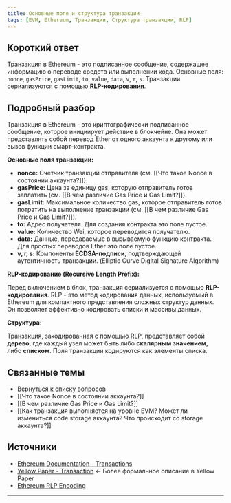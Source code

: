 ```yaml
---
title: Основные поля и структура транзакции
tags: [EVM, Ethereum, Транзакции, Структура транзакции, RLP]
---
```

## Короткий ответ

Транзакция в Ethereum - это подписанное сообщение, содержащее информацию о переводе средств или выполнении кода. Основные поля: `nonce`, `gasPrice`, `gasLimit`, `to`, `value`, `data`, `v`, `r`, `s`.  Транзакции сериализуются с помощью **RLP-кодирования**.

## Подробный разбор

Транзакция в Ethereum - это криптографически подписанное сообщение, которое инициирует действие в блокчейне. Она может представлять собой перевод Ether от одного аккаунта к другому или вызов функции смарт-контракта.

**Основные поля транзакции:**

* **nonce:** Счетчик транзакций отправителя (см. [[Что такое Nonce в состоянии аккаунта?]]).
* **gasPrice:** Цена за единицу gas, которую отправитель готов заплатить (см. [[В чем различие Gas Price и Gas Limit?]]).
* **gasLimit:** Максимальное количество gas, которое отправитель готов потратить на выполнение транзакции  (см. [[В чем различие Gas Price и Gas Limit?]]).
* **to:** Адрес получателя.  Для создания контракта это поле пустое.
* **value:** Количество Wei, которое переводится получателю.
* **data:**  Данные, передаваемые в вызываемую функцию контракта.  Для простых переводов Ether это поле пустое.
* **v, r, s:** Компоненты **ECDSA-подписи**, подтверждающей аутентичность транзакции.  (Elliptic Curve Digital Signature Algorithm)


**RLP-кодирование (Recursive Length Prefix):**

Перед включением в блок, транзакция сериализуется с помощью **RLP-кодирования**.  RLP - это метод кодирования данных, используемый в Ethereum для компактного представления сложных структур данных.  Он позволяет эффективно кодировать списки и массивы данных.


**Структура:**

Транзакция, закодированная с помощью RLP, представляет собой **дерево**, где каждый узел может быть либо **скалярным значением**, либо **списком**.  Поля транзакции кодируются как элементы списка.



## Связанные темы

* [Вернуться к списку вопросов](4.%20Список%20вопросов.md)
* [[Что такое Nonce в состоянии аккаунта?]]
* [[В чем различие Gas Price и Gas Limit?]]
* [[Как транзакция выполняется на уровне EVM? Может ли измениться code storage аккаунта? Что происходит со storage аккаунта?]]




## Источники

* [Ethereum Documentation - Transactions](https://ethereum.org/en/developers/docs/transactions/)
* [Yellow Paper - Transaction](https://ethereum.github.io/yellowpaper/paper.pdf#page=13)  <- Более формальное описание в Yellow Paper
* [Ethereum RLP Encoding](https://eth.wiki/fundamentals/rlp)



---